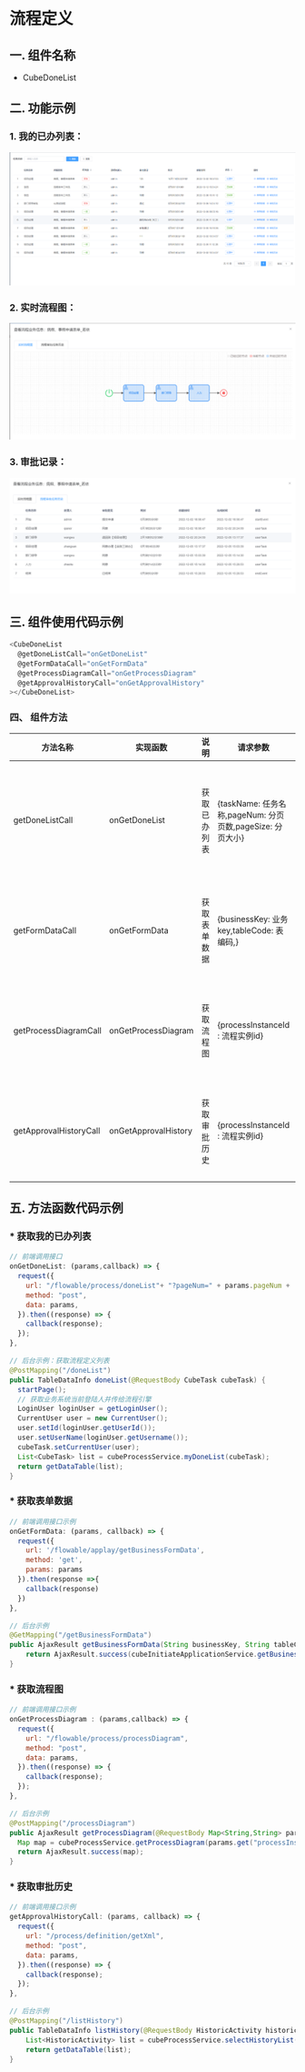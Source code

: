 # 流程定义

## 一. 组件名称

- CubeDoneList

## 二. 功能示例

### 1. 我的已办列表：

![我的已办列表](./images/doneList.png)

### 2. 实时流程图：

![实时流程图](./images/doneList2.png)

### 3. 审批记录：

![审批记录](./images/doneList3.png)
## 三. 组件使用代码示例

```js
<CubeDoneList
  @getDoneListCall="onGetDoneList"
  @getFormDataCall="onGetFormData"
  @getProcessDiagramCall="onGetProcessDiagram"
  @getApprovalHistoryCall="onGetApprovalHistory"
></CubeDoneList>
```

### 四、 组件方法

| 方法名称              | 实现函数              | 说明                  | 请求参数                  | 返回数据                  |
| ---------------------| --------------------| -------------------------| -------------------- |---------------------------|
| getDoneListCall     | onGetDoneList        | 获取已办列表    | {taskName: 任务名称,pageNum: 分页页数,pageSize: 分页大小}   | { "total":总数量, "rows":返回的数据, "code":状态码, "msg":返回的信息 }  |
| getFormDataCall     | onGetFormData       | 获取表单数据  | {businessKey: 业务key,tableCode: 表编码,}   | { "msg": 返回的信息, "code":状态码，data:数据 }     |
| getProcessDiagramCall     | onGetProcessDiagram       | 获取流程图     | {processInstanceId : 流程实例id}  | { "msg": 返回的信息, "code":状态码，data:数据 }   |
| getApprovalHistoryCall     | onGetApprovalHistory        | 获取审批历史    | {processInstanceId : 流程实例id} | { "msg": 返回的信息, "code":状态码，data:数据 }   |


## 五. 方法函数代码示例

### * 获取我的已办列表

```js
// 前端调用接口
onGetDoneList: (params,callback) => {
  request({
    url: "/flowable/process/doneList"+ "?pageNum=" + params.pageNum + '&pageSize=' + params.pageSize,
    method: "post",
    data: params,
  }).then((response) => {
    callback(response);
  });
},
```

```java
// 后台示例：获取流程定义列表
@PostMapping("/doneList")
public TableDataInfo doneList(@RequestBody CubeTask cubeTask) {
  startPage();
  // 获取业务系统当前登陆人并传给流程引擎
  LoginUser loginUser = getLoginUser();
  CurrentUser user = new CurrentUser();
  user.setId(loginUser.getUserId());
  user.setUserName(loginUser.getUsername());
  cubeTask.setCurrentUser(user);
  List<CubeTask> list = cubeProcessService.myDoneList(cubeTask);
  return getDataTable(list);
}
```
### * 获取表单数据
```js
// 前端调用接口示例
onGetFormData: (params, callback) => {
  request({
    url: '/flowable/applay/getBusinessFormData',
    method: 'get',
    params: params
  }).then(response =>{
    callback(response)
  })
},
```

```java
// 后台示例
@GetMapping("/getBusinessFormData")
public AjaxResult getBusinessFormData(String businessKey, String tableCode) {
    return AjaxResult.success(cubeInitiateApplicationService.getBusinessFormData(businessKey, tableCode));
}
```
### * 获取流程图
```js
// 前端调用接口示例
onGetProcessDiagram : (params,callback) => {
  request({
    url: "/flowable/process/processDiagram",
    method: "post",
    data: params,
  }).then((response) => {
    callback(response);
  });
},
```

```java
// 后台示例
@PostMapping("/processDiagram")
public AjaxResult getProcessDiagram(@RequestBody Map<String,String> params) {
  Map map = cubeProcessService.getProcessDiagram(params.get("processInstanceId"));
  return AjaxResult.success(map);
}
```
### * 获取审批历史
```js
// 前端调用接口示例
getApprovalHistoryCall: (params, callback) => {
  request({
    url: "/process/definition/getXml",
    method: "post",
    data: params,
  }).then((response) => {
    callback(response);
  });
},
```

```java
// 后台示例
@PostMapping("/listHistory")
public TableDataInfo listHistory(@RequestBody HistoricActivity historicActivity) {
    List<HistoricActivity> list = cubeProcessService.selectHistoryList(historicActivity);
    return getDataTable(list);
}
```